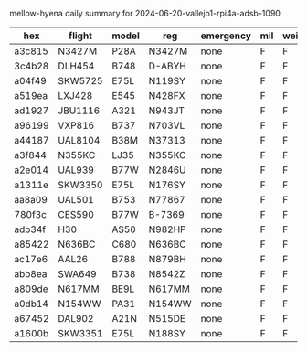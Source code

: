 mellow-hyena daily summary for 2024-06-20-vallejo1-rpi4a-adsb-1090

|hex|flight|model|reg|emergency|mil|weirdo|
|--|--|--|--|--|--|--|
|a3c815|N3427M|P28A|N3427M|none|F|F|
|3c4b28|DLH454|B748|D-ABYH|none|F|F|
|a04f49|SKW5725|E75L|N119SY|none|F|F|
|a519ea|LXJ428|E545|N428FX|none|F|F|
|ad1927|JBU1116|A321|N943JT|none|F|F|
|a96199|VXP816|B737|N703VL|none|F|F|
|a44187|UAL8104|B38M|N37313|none|F|F|
|a3f844|N355KC|LJ35|N355KC|none|F|F|
|a2e014|UAL939|B77W|N2846U|none|F|F|
|a1311e|SKW3350|E75L|N176SY|none|F|F|
|aa8a09|UAL501|B753|N77867|none|F|F|
|780f3c|CES590|B77W|B-7369|none|F|F|
|adb34f|H30|AS50|N982HP|none|F|F|
|a85422|N636BC|C680|N636BC|none|F|F|
|ac17e6|AAL26|B788|N879BH|none|F|F|
|abb8ea|SWA649|B738|N8542Z|none|F|F|
|a809de|N617MM|BE9L|N617MM|none|F|F|
|a0db14|N154WW|PA31|N154WW|none|F|F|
|a67452|DAL902|A21N|N515DE|none|F|F|
|a1600b|SKW3351|E75L|N188SY|none|F|F|
